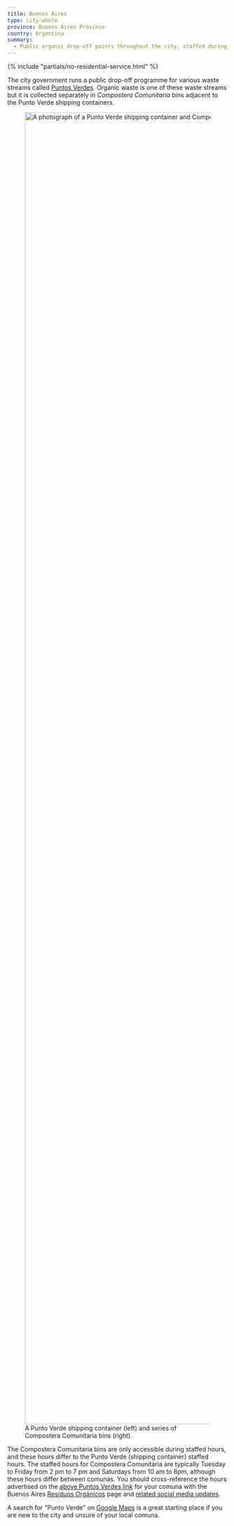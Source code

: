 ```yaml
---
title: Buenos Aires
type: city-whole
province: Buenos Aires Province
country: Argentina
summary:
  - Public organic drop-off points throughout the city, staffed during certain hours
---
```


{% include "partials/no-residential-service.html" %}

The city government runs a public drop-off programme for various waste streams called <a href="https://ciudadverde.gob.ar/puntos-verdes/" target="_blank" rel="noopener">Puntos Verdes</a>. Organic waste is one of these waste streams but it is collected separately in _Compostera Comunitaria_ bins adjacent to the Punto Verde shipping containers.

<figure>
  <img src="{% src 'buenos-aires/punto-verde.jpg' %}"
  srcset="{% srcset 'buenos-aires/punto-verde.jpg' %}"
  alt="A photograph of a Punto Verde shipping container and Compostera Comunitaria compost bins in Buenos Aires."
  width="3984"
  height="2988"
  loading="lazy">
  <figcaption>A Punto Verde shipping container (left) and series of Compostera Comunitaria bins (right).</figcaption>
</figure>

The Compostera Comunitaria bins are only accessible during staffed hours, and these hours differ to the Punto Verde (shipping container) staffed hours. The staffed hours for Compostera Comunitaria are typically Tuesday to Friday from 2 pm to 7 pm and Saturdays from 10 am to 6pm, although these hours differ between comunas. You should cross-reference the hours advertised on the <a href="https://ciudadverde.gob.ar/puntos-verdes/" target="_blank" rel="noopener">above Puntos Verdes link</a> for your comuna with the Buenos Aires <a href="https://ciudadverde.gob.ar/residuos-organicos/" target="_blank" rel="noopener">Residuos Orgánicos</a> page and <a href="https://buenosaires.gob.ar/noticias/residuos-organicos-la-ciudad-instala-composteras-en-puntos-verdes-de-las-15-comunas" target="_blank" rel="noopener">related social media updates</a>.

A search for "Punto Verde" on <a href="https://www.google.com/maps/search/punto+verde/@-34.606566,-58.4887043,12.46z/data=!4m2!2m1!6e2?entry=ttu" target="_blank" rel="noopener">Google Maps</a> is a great starting place if you are new to the city and unsure of your local comuna.
